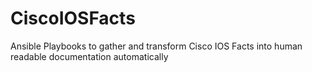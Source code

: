# CiscoIOSFacts
Ansible Playbooks to gather and transform Cisco IOS Facts into human readable documentation automatically
